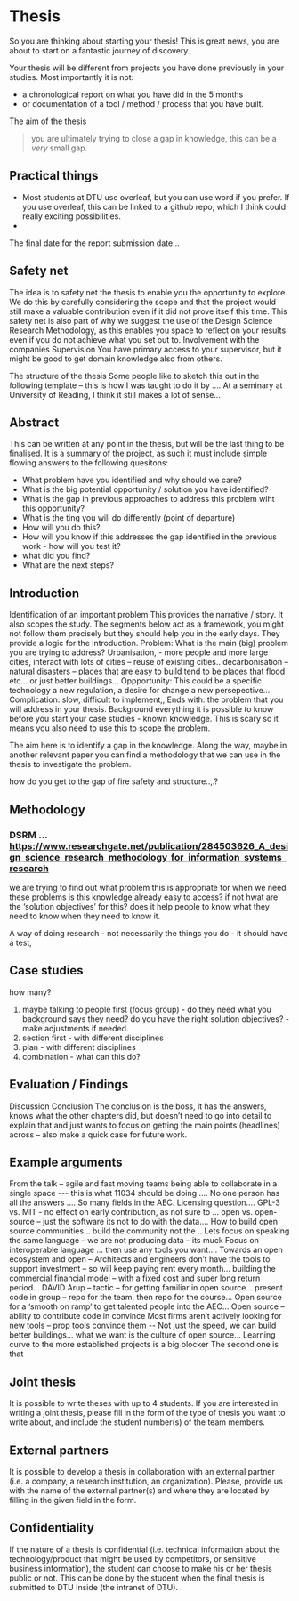 # Thesis

So you are thinking about starting your thesis! This is great news, you are about to start on a fantastic journey of discovery.

Your thesis will be different from projects you have done previously in your studies. Most importantly it is not:
* a chronological report on what you have did in the 5 months
* or documentation of a tool / method / process that you have built.

The aim of the thesis

> you are ultimately trying to close a gap in knowledge, this can be a *very* small gap.

## Practical things
* Most students at DTU use overleaf, but you can use word if you prefer. If you use overleaf, this can be linked to a github repo, which I think could really exciting possibilities.
* 

The final date for the report submission date… 

## Safety net

The idea is to safety net the thesis to enable you the opportunity to explore. We do this by carefully considering the scope and that the project would still make a valuable contribution even if it did not prove itself this time. This safety net is also part of why we suggest the use of the Design Science Research Methodology, as this enables you space to reflect on your results even if you do not achieve what you set out to.
Involvement with the companies
Supervision
You have primary access to your supervisor, but it might be good to get domain knowledge also from others.

The structure of the thesis
Some people like to sketch this out in the following template – this is how I was taught to do it by …. At a seminary at University of Reading, I think it still makes a lot of sense…
 

## Abstract

This can be written at any point in the thesis, but will be the last thing to be finalised. It is a summary of the project, as such it must include simple flowing answers to the following quesitons:
* What problem have you identified and why should we care?
* What is the big potential opportunity / solution you have identified?
* What is the gap in previous approaches to address this problem wiht this opportunity?
* What is the ting you will do differently (point of departure)
* How will you do this?
* How will you know if this addresses the gap identified in the previous work - how will you test it?
* what did you find?
* What are the next steps?

## Introduction
Identification of an important problem
This provides the narrative / story. It also scopes the study.
The segments below act as a framework, you might not follow them precisely but they should help you in the early days. They provide a logic for the introduction.
Problem: What is the main (big) problem you are trying to address? Urbanisation, - more people and more large cities, interact with lots of cities – reuse of existing cities.. decarbonisation – natural disasters – places that are easy to build tend to be places that flood etc… or just better buildings…
Oppportunity: This could be a specific technology a new regulation, a desire for change a new persepective…
Complication: slow, difficult to implement,,
Ends with: the problem that you will address in your thesis.
Background
everything it is possible to know before you start your case studies - known knowledge.
This is scary so it means you also need to use this to scope the problem.

The aim here is to identify a gap in the knowledge.
Along the way, maybe in another relevant paper you can find a methodology that we can use in the thesis to investigate the problem.

how do you get to the gap of fire safety and structure..,.?

## Methodology

### DSRM … https://www.researchgate.net/publication/284503626_A_design_science_research_methodology_for_information_systems_research

we are trying to find out
what problem this is appropriate for
when we need these problems
is this knowledge already easy to access?
if not hwat are the ‘solution objectives’ for this?
does it help people to know what they need to know when they need to know it.

A way of doing research - not necessarily the things you do - it should have a test,

## Case studies
how many?
1.	maybe talking to people first (focus group) - do they need what you background says they need? do you have the right solution objectives? - make adjustments if needed.
2.	section first - with different disciplines
3.	plan - with different disciplines
4.	combination - what can this do?

## Evaluation / Findings
Discussion
Conclusion
The conclusion is the boss, it has the answers, knows what the other chapters did, but doesn’t need to go into detail to explain that and just wants to focus on getting the main points (headlines) across – also make a quick case for future work.


## Example arguments
From the talk – agile and fast moving teams being able to collaborate in a single space --- this is what 11034 should be doing …. No one person has all the answers …. So many fields in the AEC. Licensing question…. GPL-3 vs. MIT  - no effect on early contribution, as not sure to … open vs. open-source – just the software its not to do with the data…. How to build open source communities… build the community not the ..
Lets focus on speaking the same language – we are not producing data – its muck
Focus on interoperable language … then use any tools you want…. Towards an open ecosystem and open –
Architects and engineers don’t have the tools to support investment – so will keep paying rent every month… building the commercial financial model – with a fixed cost and super long return period…
DAVID Arup – tactic – for getting familiar in open source… present code in group – repo for the team, then repo for the course… 
Open source for a ‘smooth on ramp’ to get talented people into the AEC…
Open source – ability to contribute code in convince
Most firms aren’t actively looking for new tools – prop tools convince them --
Not just the speed, we can build better buildings… what we want is the culture of open source…
Learning curve to the more established projects is a big blocker
The second one is that  

## Joint thesis
It is possible to write theses with up to 4 students. If you are interested in writing a joint thesis, please fill in the form of the type of thesis you want to write about, and include the student number(s) of the team members.

## External partners
It is possible to develop a thesis in collaboration with an external partner (i.e. a company, a research institution, an organization). Please, provide us with the name of the external partner(s) and where they are located by filling in the given field in the form.

## Confidentiality
If the nature of a thesis is confidential (i.e. technical information about the technology/product that might be used by competitors, or sensitive business information), the student can choose to make his or her thesis public or not. This can be done by the student when the final thesis is submitted to DTU Inside (the intranet of DTU).
